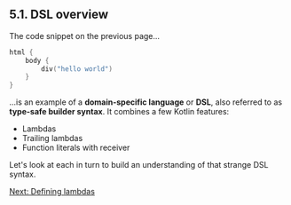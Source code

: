 ## 5.1. DSL overview
The code snippet on the previous page...

```kotlin
html {
    body {
        div("hello world")
    }
}
```

...is an example of a **domain-specific language** or **DSL**, also referred to as **type-safe builder syntax**. It combines a few Kotlin features:

* Lambdas
* Trailing lambdas
* Function literals with receiver

Let's look at each in turn to build an understanding of that strange DSL syntax.

[Next: Defining lambdas](05-02-defining-lambdas.md)
